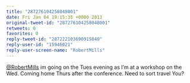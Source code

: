 ```yaml
---
title: "287276104258048001"
date: Fri Jan 04 19:15:35 +0000 2013
original-tweet-id: "287276104258048001"
retweets: 0
favorites: 0
reply-tweet-id: "287222183690915840"
reply-user-id: "15946021"
reply-user-screen-name: "RobertMills"
---
```

<a href="https://twitter.com/RobertMills">@RobertMills</a> im going on the Tues evening as I’m at a workshop on the Wed. Coming home Thurs after the conference. Need to sort travel You?
